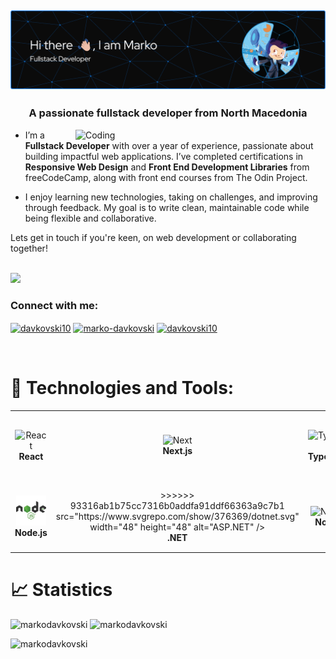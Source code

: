 ## [![MasterHead](<https://github.com/MarkoDavkovski/MarkoDavkovski/blob/main/github-header-image(1).png>)](https://markodavkovski.io)

<h3 align="center">A passionate fullstack developer from North Macedonia</h3>

<img align="right" alt="Coding" width="400" src="https://i.giphy.com/media/qgQUggAC3Pfv687qPC/giphy.webp">

- I’m a **Fullstack Developer** with over a year of experience, passionate about building impactful web applications. I’ve completed certifications in **Responsive Web Design** and **Front End Development Libraries** from freeCodeCamp, along with front end courses from The Odin Project.

- I enjoy learning new technologies, taking on challenges, and improving through feedback. My goal is to write clean, maintainable code while being flexible and collaborative.

Lets get in touch if you're keen, on web development or collaborating together! 

<br/>
<a href="mailto:marko.davkovski@gmail.com"><img src="https://img.shields.io/badge/Gmail-D14836?style=for-the-badge&logo=gmail&logoColor=white" height=25></a>

<br/>
<h3 align="left">Connect with me:</h3>
<p align="left">
<a href="https://twitter.com/davkovski10" target="blank"><img align="center" src="https://raw.githubusercontent.com/rahuldkjain/github-profile-readme-generator/master/src/images/icons/Social/twitter.svg" alt="davkovski10" height="30" width="40" /></a>
<a href="https://linkedin.com/in/marko-davkovski" target="blank"><img align="center" src="https://raw.githubusercontent.com/rahuldkjain/github-profile-readme-generator/master/src/images/icons/Social/linked-in-alt.svg" alt="marko-davkovski" height="30" width="40" /></a>
<a href="https://instagram.com/davkovski10" target="blank"><img align="center" src="https://raw.githubusercontent.com/rahuldkjain/github-profile-readme-generator/master/src/images/icons/Social/instagram.svg" alt="davkovski10" height="30" width="40" /></a>
</p>
<br />

# 🔧 Technologies and Tools:

<table>
  <tr>
    <td align="center" height="108" width="108">
      <img
        src="https://cdn.jsdelivr.net/gh/devicons/devicon/icons/react/react-original.svg"
        width="48"
        height="48"
        alt="React"
        />
      <br /><strong>React</strong>
    </td>
    <td align="center" height="108" width="108">
      <img
        src="https://cdn.jsdelivr.net/gh/devicons/devicon/icons/nextjs/nextjs-original.svg"
        width="48"
        height="48"
        alt="Next"
        />
      <br /><strong>Next.js</strong>
    </td>
    <td align="center" height="108" width="108">
      <img
        src="https://cdn.jsdelivr.net/gh/devicons/devicon/icons/typescript/typescript-plain.svg"
        width="48"
        height="48"
        alt="TypeScript"
        />
      <br /><strong>TypeScript</strong>
    </td>
    <td align="center" height="108" width="108">
      <img
        src="https://cdn.jsdelivr.net/gh/devicons/devicon@latest/icons/javascript/javascript-original.svg"
        width="48"
        height="48"
        alt="JavaScript"
        />
      <br /><strong>JavaScript</strong>
    </td>
    <td align="center" height="108" width="108">
      <img
        src="https://cdn.jsdelivr.net/gh/devicons/devicon/icons/tailwindcss/tailwindcss-original.svg"
        width="48"
        height="48"
        alt="Tailwind"
        />
      <br /><strong>Tailwind</strong>
    </td>
    <td align="center" height="108" width="108">
      <img
        src="https://cdn.jsdelivr.net/gh/devicons/devicon@latest/icons/bootstrap/bootstrap-original.svg"
        width="48"
        height="48"
        alt="Bootstrap"
        />
      <br /><strong>Bootstrap</strong>
    </td>
    <td align="center" height="108" width="108">
      <img
        src="https://cdn.jsdelivr.net/gh/devicons/devicon@latest/icons/sass/sass-original.svg"
        width="48"
        height="48"
        alt="SASS"
        />
      <br /><strong>SASS</strong>
    </td>
    <td align="center" height="108" width="108">
      <img
        src="https://cdn.jsdelivr.net/gh/devicons/devicon@latest/icons/html5/html5-original.svg"
        width="48"
        height="48"
        alt="HTML"
        />
      <br /><strong>HTML</strong>
    </td>
    <td align="center" height="108" width="108">
      <img
        src="https://cdn.jsdelivr.net/gh/devicons/devicon@latest/icons/css3/css3-original.svg"
        width="48"
        height="48"
        alt="CSS"
        />
      <br /><strong>CSS</strong>
    </td>
  </tr>
  <tr>
      <td align="center" height="108" width="108">
      <img
<<<<<<< HEAD
=======
        src="https://raw.githubusercontent.com/devicons/devicon/master/icons/nodejs/nodejs-original-wordmark.svg"
        width="48"
        height="48"
        alt="Node.js"
      />
      <br /><strong>Node.js</strong>
    </td>
        <td align="center" height="108" width="108">
      <img
>>>>>>> 93316ab1b75cc7316b0addfa91ddf66363a9c7b1
        src="https://www.svgrepo.com/show/376369/dotnet.svg"
        width="48"
        height="48"
        alt="ASP.NET"
        />
      <br /><strong>.NET</strong>
    </td>
    <td align="center" height="108" width="108">
      <img
        src="https://cdn.jsdelivr.net/gh/devicons/devicon/icons/nodejs/nodejs-original.svg"
        width="48"
        height="48"
        alt="Node.js"
        />
      <br /><strong>Node.js</strong>
    </td>
    <td align="center" height="108" width="108">
      <img
        src="https://cdn.jsdelivr.net/gh/devicons/devicon@latest/icons/express/express-original.svg"
        width="48"
        height="48"
        alt="Express"
        />
      <br /><strong>Express</strong>
    </td>
    <td align="center" height="108" width="108">
      <img
        src="https://cdn.jsdelivr.net/gh/devicons/devicon/icons/postgresql/postgresql-original.svg"
        width="48"
        height="48"
        alt="PostgreSQL"
        />
      <br /><strong>PostgreSQL</strong>
    </td>
    <td align="center" height="108" width="108">
      <img
        src="https://cdn.jsdelivr.net/gh/devicons/devicon@latest/icons/azure/azure-original.svg"
        width="48"
        height="48"
        alt="Azure"
        />
      <br /><strong>Azure</strong>
    </td>
    <td align="center" height="108" width="108">
      <img
        src="https://www.vectorlogo.zone/logos/getpostman/getpostman-icon.svg"
        width="48"
        height="48"
        alt="Postman"
        />
      <br /><strong>Postman</strong>
    </td>
    <td align="center" height="108" width="108">
      <img
        src="https://cdn.jsdelivr.net/gh/devicons/devicon@latest/icons/git/git-original.svg"
        width="48"
        height="48"
        alt="Git"
        />
      <br /><strong>Git</strong>
    </td>
    <td align="center" height="108" width="108">
      <img
        src="https://cdn.jsdelivr.net/gh/devicons/devicon/icons/docker/docker-original.svg"
        width="48"
        height="48"
        alt="Docker"
        />
      <br /><strong>Docker</strong>
    </td>
    <td align="center" height="108" width="108">
      <img
        src="https://cdn.jsdelivr.net/gh/devicons/devicon@latest/icons/figma/figma-original.svg"
        width="48"
        height="48"
        alt="Figma"
        />
      <br /><strong>Figma</strong>
    </td>
  </tr>
</table>

# 📈 Statistics

<img src="https://github-readme-stats.vercel.app/api?username=markodavkovski&show_icons=true&locale=en&theme=react&hide_border=true" alt="markodavkovski" />

<img src="https://github-readme-streak-stats.herokuapp.com/?user=markodavkovski&&theme=react&hide_border=true" alt="markodavkovski" />

<p align="left"> <img src="https://komarev.com/ghpvc/?username=markodavkovski&label=Profile%20views&color=0e75b6&style=flat" alt="markodavkovski" /> </p>
